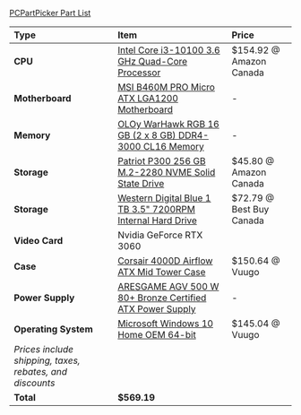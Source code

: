 [PCPartPicker Part List](https://ca.pcpartpicker.com/list/yqxRwc)

Type|Item|Price
:----|:----|:----
**CPU** | [Intel Core i3-10100 3.6 GHz Quad-Core Processor](https://ca.pcpartpicker.com/product/qtqBD3/intel-core-i3-10100-36-ghz-quad-core-processor-bx8070110100) | $154.92 @ Amazon Canada 
**Motherboard** | [MSI B460M PRO Micro ATX LGA1200 Motherboard](https://ca.pcpartpicker.com/product/2qn8TW/msi-b460m-pro-micro-atx-lga1200-motherboard-b460m-pro) |-
**Memory** | [OLOy WarHawk RGB 16 GB (2 x 8 GB) DDR4-3000 CL16 Memory](https://ca.pcpartpicker.com/product/HscRsY/oloy-warhawk-rgb-16-gb-2-x-8-gb-ddr4-3000-memory-md4u083016beda) |-
**Storage** | [Patriot P300 256 GB M.2-2280 NVME Solid State Drive](https://ca.pcpartpicker.com/product/rWxbt6/patriot-p300-256-gb-m2-2280-nvme-solid-state-drive-p300p256gm28) | $45.80 @ Amazon Canada 
**Storage** | [Western Digital Blue 1 TB 3.5" 7200RPM Internal Hard Drive](https://ca.pcpartpicker.com/product/Yrdqqs/western-digital-blue-1-tb-35-7200rpm-internal-hard-drive-wdbh2d0010hnc-nrsn) | $72.79 @ Best Buy Canada
**Video Card**| Nvidia GeForce RTX 3060|  
**Case** | [Corsair 4000D Airflow ATX Mid Tower Case](https://ca.pcpartpicker.com/product/bCYQzy/corsair-4000d-airflow-atx-mid-tower-case-cc-9011200-ww) | $150.64 @ Vuugo 
**Power Supply** | [ARESGAME AGV 500 W 80+ Bronze Certified ATX Power Supply](https://ca.pcpartpicker.com/product/4qK2FT/aresgame-agv-500-w-80-bronze-certified-atx-power-supply-agv500) |-
**Operating System** | [Microsoft Windows 10 Home OEM 64-bit](https://ca.pcpartpicker.com/product/wtgPxr/microsoft-os-kw900140) | $145.04 @ Vuugo 
 | *Prices include shipping, taxes, rebates, and discounts* |
 | **Total** | **$569.19**
